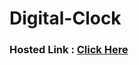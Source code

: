 # Digital-Clock

### Hosted Link : <a href="https://lok-ii.github.io/Digital-Clock/"> Click Here </a>
